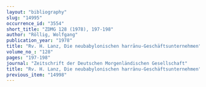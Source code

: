 ```yaml
---
layout: "bibliography"
slug: "14995"
occurrence_id: "3554"
short_title: "ZDMG 128 (1978), 197-198"
author: "Röllig, Wolfgang"
publication_year: "1978"
title: "Rv. H. Lanz, Die neubabylonischen harrānu-Geschäftsunternehmen"
volume_no_: "128"
pages: "197-198"
journal: "Zeitschrift der Deutschen Morgenländischen Gesellschaft"
title: "Rv. H. Lanz, Die neubabylonischen harrānu-Geschäftsunternehmen"
previous_item: "14998"
---
```

